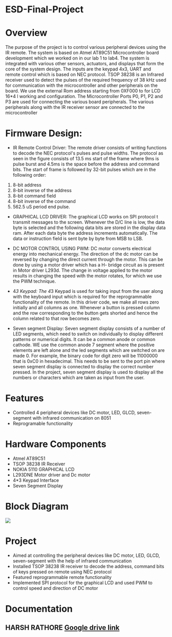 # ESD-Final-Project

# Overview
The purpose of the project is to control various peripheral devices using the IR remote. The system is based on Atmel AT89C51 Microcontroller board development which we worked on in our lab 1 to lab4. The system is integrated with various other sensors, actuators, and displays that form the core of the system design. 
The inputs are the keypad 4x3, UART and remote control which is based on NEC protocol. TSOP 38238 is an Infrared receiver used to detect the pulses of the required frequency of 38 kHz used for communication with the microcontroller and other peripherals on the board. We use the external Rom address starting from 0XF000 to for LCD 16*4 l working and configuration. The Microcontroller Ports P0, P1, P2 and P3 are used for connecting the various board peripherals. The various peripherals along with the IR receiver sensor are connected to the microcontroller

# **Firmware Design:**

-   IR Remote Control Driver:
The remote driver consists of writing functions to decode the NEC protocol's pulses and pulse widths. The protocol as seen in the figure consists of 13.5 ms start of the frame where 9ms is pulse burst and 4.5ms is the space before the address and command bits. The start of frame is followed by 32-bit pulses which are in the following order:
1. 8-bit address
2. 8-bit inverse of the address
3. 8-bit command field
4. 8-bit inverse of the command
5. 562.5 uS period end pulse.

-    GRAPHICAL LCD DRIVER:
The graphical LCD works on SPI protocol t transmit messages to the screen. Whenever the D/C line is low, the data byte is selected and the following data bits are stored in the display data ram. After each data byte the address increments automatically. The data or instruction field is sent byte by byte from MSB to LSB.

-    DC MOTOR CONTROL USING PWM:
DC motor converts electrical energy into mechanical energy. The direction of the dc motor can be reversed by changing the direct current through the motor. This can be done by using a motor driver which has a H- bridge circuit as is present in Motor driver L293d.
The change in voltage applied to the motor results in changing the speed with the motor rotates, for which we use the PWM technique.

-    4*3 Keypad:
The 4*3 Keypad is used for taking input from the user along with the keyboard input which is required for the reprogrammable functionality of the remote. In this driver code, we make all rows zero initially and all columns as one. Whenever a button is pressed column and the row corresponding to the button gets shorted and hence the column related to that row becomes zero.

-    Seven segment Display:
Seven segment display consists of a number of LED segments, which need to switch on individually to display different patterns or numerical digits. It can be a common anode or common cathode. WE use the common anode 7 segment where the positive elements are left alone and the led segments which are switched on are made 0. For example, the binary code for digit zero will be 11000000 that is 0xC0 in hexadecimal. This needs to be sent to the port pin where seven segment display is connected to display the correct number pressed. In the project, seven segment display is used to display all the numbers or characters which are taken as input from the user.

# Features 
* Controlled 4 peripheral devices like DC motor, LED, GLCD, seven-segment with infrared communication on 8051
* Reprogramable functionality

# Hardware Components
* Atmel AT89C51
* TSOP 38238 IR Receiver
* NOKIA 5110 GRAPHICAL LCD
* L293DNE Motor driver and Dc motor
* 4*3 Keypad Interface
* Seven Segment Display

# Block Diagram
![](https://github.com/HARSH1911RATHORE/IR_Remote_Control_using_8051-ESD_FINAL_PROJECT/blob/master/PICTURES/Block_Diagram.png)

# Project
-	Aimed at controlling the peripheral devices like DC motor, LED, GLCD, seven-segment with the help of infrared communication
-	Installed TSOP 38238 IR receiver to decode the address, command bits of keys pressed on remote using NEC protocol
-	Featured reprogrammable remote functionality 
-	Implemented SPI protocol for the graphical LCD and used PWM to control speed and direction of DC motor

# Documentation
## HARSH RATHORE [](https://drive.google.com/file/d/1EkKL6fL9v7FNijLMrg7taXPvRunpa2us/view?usp=sharing)[Google drive link](https://drive.google.com/file/d/1EkKL6fL9v7FNijLMrg7taXPvRunpa2us/view?usp=sharing)
